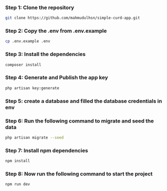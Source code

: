 ### Step 1: Clone the repository
```sh
git clone https://github.com/mahmudulhsn/simple-curd-app.git
```

### Step 2: Copy the .env from .env.example
```sh
cp .env.example .env
```

### Step 3: Install the dependencies
```sh
composer install
```

### Step 4: Generate and Publish the app key
```sh
php artisan key:generate
```

### Step 5: create a  database and filled the database credentials in env


### Step 6: Run the following command to migrate and seed the data
```sh
php artisan migrate --seed
```

### Step 7: Install npm dependencies
```sh
npm install 
```

### Step 8: Now run the following command to start the project
```sh
npm run dev 
```
